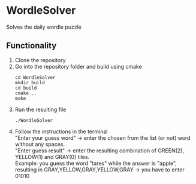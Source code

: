 # WordleSolver
Solves the daily wordle puzzle
## Functionality
1. Clone the repository
2. Go into the repository folder and build using cmake  
   ```
   cd WordleSolver
   mkdir build
   cd build
   cmake ..
   make
   ```
3. Run the resulting file  
   ```
   ./WordleSolver
   ```
4. Follow the instructions in the terminal  
   "Enter your guess word" -> enter the chosen from the list (or not) word without any spaces.  
   "Enter guess result" -> enter the resulting combination of GREEN(2), YELLOW(1) and GRAY(0) tiles.  
     Example: you guess the word "tares" while the answer is "apple", resulting in GRAY,YELLOW,GRAY,YELLOW,GRAY -> you have to enter 01010  
